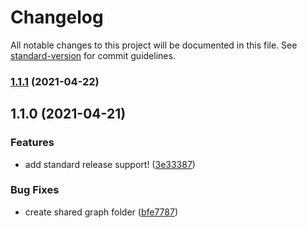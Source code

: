 # Changelog

All notable changes to this project will be documented in this file. See [standard-version](https://github.com/conventional-changelog/standard-version) for commit guidelines.

### [1.1.1](https://github.com/BigEgu24/cross-platform-ecommerce/compare/v1.1.0...v1.1.1) (2021-04-22)

## 1.1.0 (2021-04-21)


### Features

* add standard release support! ([3e33387](https://github.com/BigEgu24/cross-platform-ecommerce/commit/3e33387790c30771e63d8ed1027c98ea5145f957))


### Bug Fixes

* create shared graph folder ([bfe7787](https://github.com/BigEgu24/cross-platform-ecommerce/commit/bfe778722401ea93c4936eac990c23a0e3b7fcbf))

